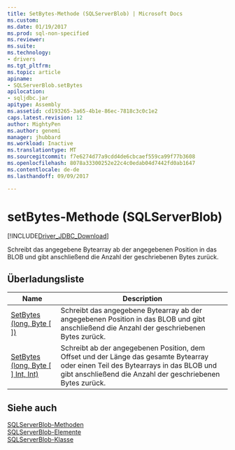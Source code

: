 ```yaml
---
title: SetBytes-Methode (SQLServerBlob) | Microsoft Docs
ms.custom: 
ms.date: 01/19/2017
ms.prod: sql-non-specified
ms.reviewer: 
ms.suite: 
ms.technology:
- drivers
ms.tgt_pltfrm: 
ms.topic: article
apiname:
- SQLServerBlob.setBytes
apilocation:
- sqljdbc.jar
apitype: Assembly
ms.assetid: cd193265-3a65-4b1e-86ec-7818c3c0c1e2
caps.latest.revision: 12
author: MightyPen
ms.author: genemi
manager: jhubbard
ms.workload: Inactive
ms.translationtype: MT
ms.sourcegitcommit: f7e6274d77a9cdd4de6cbcaef559ca99f77b3608
ms.openlocfilehash: 8078a33300252e22c4c0edab04d7442fd0ab1647
ms.contentlocale: de-de
ms.lasthandoff: 09/09/2017

---
```

# <a name="setbytes-method-sqlserverblob"></a>setBytes-Methode (SQLServerBlob)
[!INCLUDE[Driver_JDBC_Download](../../../includes/driver_jdbc_download.md)]

  Schreibt das angegebene Bytearray ab der angegebenen Position in das BLOB und gibt anschließend die Anzahl der geschriebenen Bytes zurück.  
  
## <a name="overload-list"></a>Überladungsliste  
  
|Name|Description|  
|----------|-----------------|  
|[SetBytes (long, Byte &#91; &#93;)](../../../connect/jdbc/reference/setbytes-method-long-byte.md)|Schreibt das angegebene Bytearray ab der angegebenen Position in das BLOB und gibt anschließend die Anzahl der geschriebenen Bytes zurück.|  
|[SetBytes (long, Byte &#91; &#93; Int, Int)](../../../connect/jdbc/reference/setbytes-method-long-byte-int-int.md)|Schreibt ab der angegebenen Position, dem Offset und der Länge das gesamte Bytearray oder einen Teil des Bytearrays in das BLOB und gibt anschließend die Anzahl der geschriebenen Bytes zurück.|  
  
## <a name="see-also"></a>Siehe auch  
 [SQLServerBlob-Methoden](../../../connect/jdbc/reference/sqlserverblob-methods.md)   
 [SQLServerBlob-Elemente](../../../connect/jdbc/reference/sqlserverblob-members.md)   
 [SQLServerBlob-Klasse](../../../connect/jdbc/reference/sqlserverblob-class.md)  
  
  


